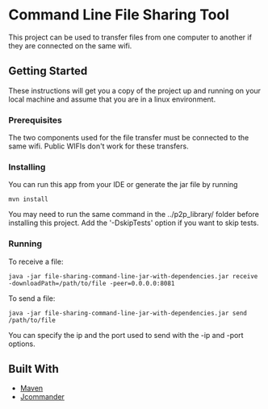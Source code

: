 # Command Line File Sharing Tool

This project can be used to transfer files from one computer to another if they are connected on the same wifi.


## Getting Started

These instructions will get you a copy of the project up and running on your local machine and assume that you are in a linux environment.

### Prerequisites

The two components used for the file transfer must be connected to the same wifi. Public WIFIs don't work for these transfers.


### Installing
You can run this app from your IDE or generate the jar file by running
```
mvn install
```
You may need to run the same command in the ../p2p_library/ folder before installing this project.
Add the '-DskipTests' option if you want to skip tests.

### Running

To receive a file:
```
java -jar file-sharing-command-line-jar-with-dependencies.jar receive -downloadPath=/path/to/file -peer=0.0.0.0:8081
```
To send a file:
```
java -jar file-sharing-command-line-jar-with-dependencies.jar send /path/to/file
```

You can specify the ip and the port used to send with the -ip and -port options.

## Built With

* [Maven](https://maven.apache.org/)
* [Jcommander](http://jcommander.org/)

